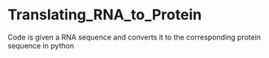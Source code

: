 # Translating_RNA_to_Protein
Code is given a RNA sequence and converts it to the corresponding protein sequence in python
